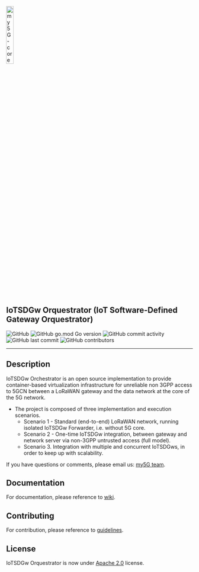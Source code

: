 <img width="20%" src="docs/media/img/my5g-logo.png" alt="my5G-core"/>

## IoTSDGw Orquestrator (IoT Software-Defined Gateway Orquestrator)

![GitHub](https://img.shields.io/github/license/my5G/my5G-non3GPP-access?color=blue)
![GitHub go.mod Go version](https://img.shields.io/github/go-mod/go-version/my5G/my5GCore)
![GitHub commit activity](https://img.shields.io/github/commit-activity/y/my5G/my5G-non3GPP-access) 
![GitHub last commit](https://img.shields.io/github/last-commit/my5G/my5G-non3GPP-access)
![GitHub contributors](https://img.shields.io/github/contributors/my5G/my5G-non3GPP-access)

----
## Description
IoTSDGw Orchestrator is an open source implementation to provide container-based virtualization infrastructure for unreliable non 3GPP access to 5GCN between a LoRaWAN gateway and the data network at the core of the 5G network.

* The project is composed of three implementation and execution scenarios.
   * Scenario 1 - Standard (end-to-end) LoRaWAN network, running isolated IoTSDGw Forwarder, i.e. without 5G core.
   * Scenario 2 - One-time IoTSDGw integration, between gateway and network server via non-3GPP untrusted access (full model).
   * Scenario 3. Integration with multiple and concurrent IoTSDGws, in order to keep up with scalability.


If you have questions or comments, please email us: [my5G team](mailto:my5G.initiative@gmail.com). 

## Documentation

For documentation, please reference to [wiki](https://github.com/my5G/IOTSDGW_ORQUESTRATOR/wiki).

## Contributing

For contribution, please reference to [guidelines](https://github.com/my5G/template/blob/main/CONTRIBUTING.md).

## License

IoTSDGw Orquestrator is now under [Apache 2.0](https://github.com/my5G/my5G-non3GPP-access/blob/master/LICENSE) license.
